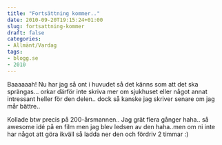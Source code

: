 ```yaml
---
title: "Fortsättning kommer.."
date: 2010-09-20T19:15:24+01:00
slug: fortsattning-kommer
draft: false
categories:
- Allmänt/Vardag
tags:
- blogg.se
- 2010
---
```

Baaaaaah! Nu har jag så ont i huvudet så det känns som att det ska sprängas... orkar därför inte skriva mer om sjukhuset eller något annat intressant heller för den delen.. dock så kanske jag skriver senare om jag mår bättre..  
  
Kollade btw precis på 200-årsmannen.. Jag grät flera gånger haha.. så awesome idé på en film men jag blev ledsen av den haha..men om ni inte har något att göra ikväll så ladda ner den och fördriv 2 timmar :)